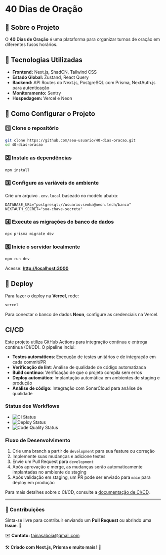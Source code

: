 # 40 Dias de Oração

## 📖 Sobre o Projeto

O **40 Dias de Oração** é uma plataforma para organizar turnos de oração em diferentes fusos horários.

## 🚀 Tecnologias Utilizadas

- **Frontend:** Next.js, ShadCN, Tailwind CSS
- **Estado Global:** Zustand, React Query
- **Backend:** API Routes do Next.js, PostgreSQL com Prisma, NextAuth.js para autenticação
- **Monitoramento:** Sentry
- **Hospedagem:** Vercel e Neon

## 🔧 Como Configurar o Projeto

### 1️⃣ Clone o repositório

```sh
git clone https://github.com/seu-usuario/40-dias-oracao.git
cd 40-dias-oracao
```

### 2️⃣ Instale as dependências

```sh
npm install
```

### 3️⃣ Configure as variáveis de ambiente

Crie um arquivo `.env.local` baseado no modelo abaixo:

```env
DATABASE_URL="postgresql://usuario:senha@neon.tech/banco"
NEXTAUTH_SECRET="sua-chave-secreta"
```

### 4️⃣ Execute as migrações do banco de dados

```sh
npx prisma migrate dev
```

### 5️⃣ Inicie o servidor localmente

```sh
npm run dev
```

Acesse: **[http://localhost:3000](http://localhost:3000)**

## 🚀 Deploy

Para fazer o deploy na **Vercel**, rode:

```sh
vercel
```

Para conectar o banco de dados **Neon**, configure as credenciais na Vercel.

## CI/CD

Este projeto utiliza GitHub Actions para integração contínua e entrega contínua (CI/CD). O pipeline inclui:

- **Testes automáticos**: Execução de testes unitários e de integração em cada commit/PR
- **Verificação de lint**: Análise de qualidade de código automatizada
- **Build contínuo**: Verificação de que o projeto compila sem erros
- **Deploy automático**: Implantação automática em ambientes de staging e produção
- **Análise de código**: Integração com SonarCloud para análise de qualidade

### Status dos Workflows

- ![CI Status](https://github.com/seu-usuario/p40/actions/workflows/ci.yml/badge.svg)
- ![Deploy Status](https://github.com/seu-usuario/p40/actions/workflows/deploy.yml/badge.svg)
- ![Code Quality Status](https://github.com/seu-usuario/p40/actions/workflows/code-quality.yml/badge.svg)

### Fluxo de Desenvolvimento

1. Crie uma branch a partir de `development` para sua feature ou correção
2. Implemente suas mudanças e adicione testes
3. Envie um Pull Request para `development`
4. Após aprovação e merge, as mudanças serão automaticamente implantadas no ambiente de staging
5. Após validação em staging, um PR pode ser enviado para `main` para deploy em produção

Para mais detalhes sobre o CI/CD, consulte a [documentação de CI/CD](.github/README.md).

---

### 📌 **Contribuições**

Sinta-se livre para contribuir enviando um **Pull Request** ou abrindo uma **Issue**. 🙌

✉️ **Contato:** [tainasaboia@gmail.com](mailto:tainasaboia@gmail.com)

🛠 **Criado com Next.js, Prisma e muito mais!** 🚀
